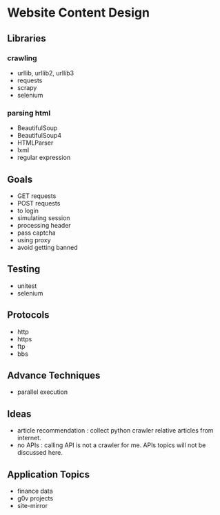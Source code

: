 # Website Content Design

## Libraries

### crawling

- urllib, urllib2, urllib3
- requests
- scrapy
- selenium

### parsing html

- BeautifulSoup
- BeautifulSoup4
- HTMLParser
- lxml
- regular expression

## Goals

- GET requests
- POST requests
- to login
- simulating session
- processing header
- pass captcha
- using proxy
- avoid getting banned

## Testing

- unitest
- selenium

## Protocols

- http
- https
- ftp
- bbs

## Advance Techniques

- parallel execution

## Ideas

- article recommendation : collect python crawler relative articles from internet.
- no APIs : calling API is not a crawler for me. APIs topics will not be discussed here.

## Application Topics

- finance data
- g0v projects
- site-mirror

## 

